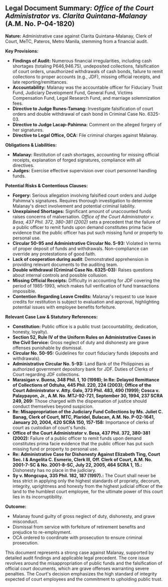 ## Legal Document Summary: *Office of the Court Administrator vs. Clarita Quintana-Malanay* (A.M. No. P-04-1820)

**Nature:** Administrative case against Clarita Quintana-Malanay, Clerk of Court, MeTC, Pateros, Metro Manila, stemming from a financial audit.

**Key Provisions:**

*   **Findings of Audit:** Numerous financial irregularities, including cash shortages (totaling P646,946.75), undeposited collections, falsification of court orders, unauthorized withdrawals of cash bonds, failure to remit collections to proper accounts (e.g., JDF), missing official receipts, and late reporting/remittances.
*   **Accountability:** Malanay was the accountable officer for Fiduciary Trust Fund, Judiciary Development Fund, General Fund, Victims Compensation Fund, Legal Research Fund, and marriage solemnization fees.
*   **Directive to Judge Runes-Tamang:** Investigate falsification of court orders and double withdrawal of cash bond in Criminal Case No. 6325-03.
*   **Directive to Judge Lacap-Pahimna:** Comment on the alleged forgery of her signatures.
*   **Directive to Legal Office, OCA:** File criminal charges against Malanay.

**Obligations & Liabilities:**

*   **Malanay:** Restitution of cash shortages, accounting for missing official receipts, explanation of forged signatures, compliance with all directives.
*   **Judges:** Exercise effective supervision over court personnel handling funds.

**Potential Risks & Contentious Clauses:**

*   **Forgery:** Serious allegation involving falsified court orders and Judge Pahimna's signatures. Requires thorough investigation to determine Malanay's direct involvement and potential criminal liability.
*   **Unexplained Shortages:**  Significant amount of unaccounted funds raises concerns of malversation. *Office of the Court Administrator v. Besa, 437 Phil. 372, 380-381 (2002)* sets a precedent that the failure of a public officer to remit funds upon demand constitutes prima facie evidence that the public officer has put such missing fund or property to personal use.
*   **Circular 50-95 and Administrative Circular No. 5-93:** Violated in terms of proper deposit of funds and withdrawals. Non-compliance can override any protestations of good faith.
*   **Lack of cooperation during audit**: Demonstrated apprehension in providing relevant documents to the auditing team.
*   **Double withdrawal (Criminal Case No. 6325-03):** Raises questions about internal controls and possible collusion.
*   **Missing Official Receipts:** Difficulty in accounting for JDF covering the period of 1985-1993, which makes full verification of fund transactions impossible.
*   **Contention Regarding Leave Credits:**  Malanay's request to use leave credits for restitution is subject to evaluation and approval, highlighting potential issues with employee benefits forfeiture.

**Relevant Case Law & Statutory References:**

*   **Constitution:** Public office is a public trust (accountability, dedication, honesty, loyalty).
*   **Section 52, Rule IV of the Uniform Rules on Administrative Cases in the Civil Service:** Gross neglect of duty and dishonesty are grave offenses punishable by dismissal.
*   **Circular No. 50-95:** Guidelines for court fiduciary funds (deposits and withdrawals).
*   **Administrative Circular No. 5-93:** Land Bank of the Philippines as authorized government depository bank for JDF. Duties of Clerks of Court regarding JDF collections.
*   **Marasigan v. Buena, 348 Phil. 1, 10 (1998); In Re: Delayed Remittance of Collections of Odtuha, 445 Phil. 220, 224 (2003); Office of the Court Administrator v. Atty. Galo, 373 Phil. 483, 490 (1999); Cosca v. Palaypayon, Jr., A.M. No. MTJ-92-721, September 30, 1994, 237 SCRA 249, 269:** Those charged with the dispensation of justice should conduct themselves beyond suspicion.
*   **Re: Misappropriation of the Judiciary Fund Collections by Ms. Juliet C. Banag, Clerk of Court, MTC, Plaridel, Bulacan, A.M. No. P-02-1641, January 20, 2004, 420 SCRA 150, 157-158:** Importance of clerks of court as custodian of court's funds.
*   **Office of the Court Administrator v. Besa, 437 Phil. 372, 380-381 (2002):** Failure of a public officer to remit funds upon demand constitutes prima facie evidence that the public officer has put such missing fund or property to personal use.
*   **Re: Administrative Case for Dishonesty Against Elizabeth Ting, Court Sec. I & Angelita C. Esmerio, Clerk III, Off. Clerk of Court, A.M. No. 2001-7-SC & No. 2001-8-SC, July 22, 2005, 464 SCRA 1, 15.:** Dishonesty has no place in the judiciary.
*   **Sy v. Mongcupa, 335 Phil. 182, 187 (1997).:** The Court shall never be less strict in applying only the highest standards of propriety, decorum, integrity, uprightness and honesty from the highest judicial officer of the land to the humblest court employee, for the ultimate power of this court lies in its incorruptibility.

**Outcome:**

*   Malanay found guilty of gross neglect of duty, dishonesty, and grave misconduct.
*   Dismissal from service with forfeiture of retirement benefits and prejudice to re-employment.
*   OCA ordered to coordinate with prosecution to ensure criminal prosecution.

This document represents a strong case against Malanay, supported by detailed audit findings and applicable legal precedent. The core issue revolves around the misappropriation of public funds and the falsification of official court documents, which are grave offenses warranting severe penalties. The Court's decision emphasizes the high standard of integrity expected of court employees and the commitment to upholding public trust.
